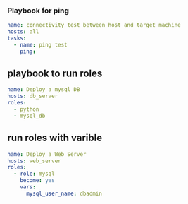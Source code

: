 ### Playbook for ping
```yaml
name: connectivity test between host and target machine
hosts: all
tasks:
  - name: ping test
    ping:
```
  
## playbook to run roles
```yml
name: Deploy a mysql DB
hosts: db_server
roles:
  - python
  - mysql_db
```
## run roles with varible
```yml
name: Deploy a Web Server
hosts: web_server
roles:
  - role: mysql
    become: yes
    vars:
      mysql_user_name: dbadmin
```
  